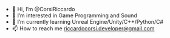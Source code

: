 - 👋 Hi, I’m @CorsiRiccardo
- 👀 I’m interested in Game Programming and Sound
- 🌱 I’m currently learning Unreal Engine/Unity/C++/Python/C#
- 📫 How to reach me riccardocorsi.developer@gmail.com

<!---
CorsiRiccardo/CorsiRiccardo is a ✨ special ✨ repository because its `README.md` (this file) appears on your GitHub profile.
You can click the Preview link to take a look at your changes.
--->
